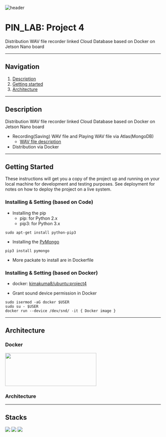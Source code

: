 ![header](https://capsule-render.vercel.app/api?type=soft&color=006EDB&fontColor=DEEAF7&height=200&section=header&text=PIN_LAB&desc=Project%204&descAlignY=80&fontSize=90)
# PIN_LAB: Project 4

Distribution WAV file recorder linked Cloud Database based on Docker on Jetson Nano board

---

## Navigation
1. [Description](#Description)
2. [Getting started](#Getting-Started)
3. [Architecture](#Architecture)

---

## Description
Distribution WAV file recorder linked Cloud Database based on Docker on Jetson Nano board
- Recording(Saving) WAV file and Playing WAV file via Atlas(MongoDB)
    - [WAV file description](https://crystalcube.co.kr/123)
- Distribution via Docker

---

## Getting Started

These instructions will get you a copy of the project up and running on your local machine for development and testing purposes. 
See deployment for notes on how to deploy the project on a live system.

### Installing & Setting (based on Code)
- Installing the pip
    - pip: for Python 2.x
    - pip3: for Python 3.x
```console
sudo apt-get install python-pip3
```

- Installing the [PyMongo](https://kb.objectrocket.com/mongo-db/how-to-install-pymongo-and-connect-to-mongodb-in-python-363)
```console
pip3 install pymongo
```

- More packate to install are in Dockerfile

### Installing & Setting (based on Docker)
- docker: [kimakuma8/ubuntu:project4](https://hub.docker.com/layers/kimakuma8/ubuntu/jetson/images/sha256-efc7f8b444cd68947ad227a118c639c337ffad62fd51a412190ee84dda8400f7?context=repo)

- Grant sound device permission in Docker
```console
sudo isermod -aG docker $USER
sudo su - $USER
docker run --device /dev/snd/ -it { Docker image }
```

---

## Architecture
### Docker
<img src="https://user-images.githubusercontent.com/76460405/204084157-f98f2178-5799-4da2-88bd-6eb2d32da4bf.png" width="295" height="107">

### Architecture

---

## Stacks
<img src="https://img.shields.io/badge/C-A8B9CC?style=for-the-badge&logo=C&logoColor=white"> <img src="https://img.shields.io/badge/Raspbian-A22846?style=for-the-badge&logo=Raspberry Pi&logoColor=white"> <img src="https://img.shields.io/badge/Docker-2496ED?style=for-the-badge&logo=Docker&logoColor=white">
